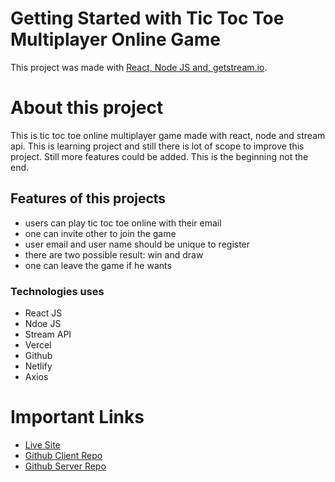 # Getting Started with Tic Toc Toe Multiplayer Online Game

This project was made with [ React, Node JS and, getstream.io](https://github.com/Shahinul-Islam/tic_toc_toe_client).

# About this project

This is tic toc toe online multiplayer game made with react, node and stream api. This is learning project and still there is lot of scope to improve this project. Still more features could be added. This is the beginning not the end.

## Features of this projects

- users can play tic toc toe online with their email
- one can invite other to join the game
- user email and user name should be unique to register
- there are two possible result: win and draw
- one can leave the game if he wants

### Technologies uses

- React JS
- Ndoe JS
- Stream API
- Vercel
- Github
- Netlify
- Axios

# Important Links

- [Live Site](https://tictoctoev01.netlify.app/)
- [Github Client Repo](https://github.com/Shahinul-Islam/tic_toc_toe_client)
- [Github Server Repo](https://github.com/Shahinul-Islam/tic_toc_toe_server)
